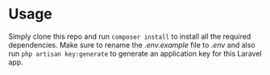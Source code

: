 # Usage

Simply clone this repo and run ``composer install`` to install all the required dependencies.<return>
Make sure to rename the *.env.example* file to *.env* and also run ``php artisan key:generate`` to generate an application key for this Laravel app.
